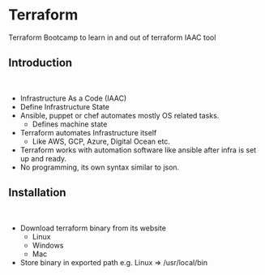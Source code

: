 # Terraform
Terraform Bootcamp to learn in and out of terraform IAAC tool
<br>

## Introduction
<br>

<ul>
  <li>Infrastructure As a Code (IAAC)</li>
  <li>Define Infrastructure State</li>
  <li>Ansible, puppet or chef automates mostly OS related tasks.
    <ul>
    <li>Defines machine state</li>
  </ul>
  </li>
  <li>Terraform automates Infrastructure itself
    <ul>
      <li>Like AWS, GCP, Azure, Digital Ocean etc.</li>
    </ul>
  </li>
  <li>Terraform works with automation software like ansible after infra is set up and ready.</li>
  <li>No programming, its own syntax similar to json.</li>
</ul>


## Installation
<br>

<ul>
  <li>Download terraform binary from its website
  <ul>
    <li>Linux</li>
    <li>Windows</li>
    <li>Mac</li>
  </ul>
  </li>
  <li>Store binary in exported path e.g. Linux => /usr/local/bin</li>
</ul>